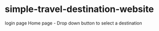 # simple-travel-destination-website

login page
Home page - Drop down button to select a destination
